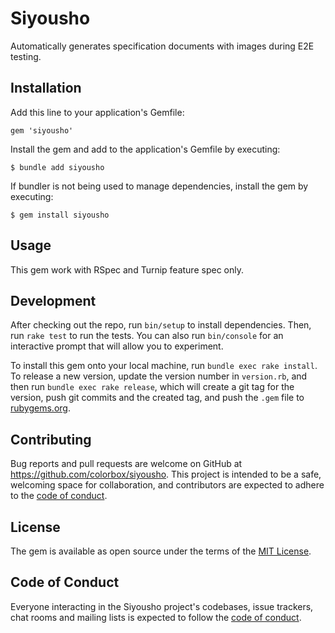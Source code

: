 # Siyousho

Automatically generates specification documents with images during E2E testing.

## Installation

Add this line to your application's Gemfile:

```
gem 'siyousho'
```

Install the gem and add to the application's Gemfile by executing:

    $ bundle add siyousho

If bundler is not being used to manage dependencies, install the gem by executing:

    $ gem install siyousho

## Usage

This gem work with RSpec and Turnip feature spec only.


## Development

After checking out the repo, run `bin/setup` to install dependencies. Then, run `rake test` to run the tests. You can also run `bin/console` for an interactive prompt that will allow you to experiment.

To install this gem onto your local machine, run `bundle exec rake install`. To release a new version, update the version number in `version.rb`, and then run `bundle exec rake release`, which will create a git tag for the version, push git commits and the created tag, and push the `.gem` file to [rubygems.org](https://rubygems.org).

## Contributing

Bug reports and pull requests are welcome on GitHub at https://github.com/colorbox/siyousho. This project is intended to be a safe, welcoming space for collaboration, and contributors are expected to adhere to the [code of conduct](https://github.com/colorbox/siyousho/blob/master/CODE_OF_CONDUCT.md).

## License

The gem is available as open source under the terms of the [MIT License](https://opensource.org/licenses/MIT).

## Code of Conduct

Everyone interacting in the Siyousho project's codebases, issue trackers, chat rooms and mailing lists is expected to follow the [code of conduct](https://github.com/colorbox/siyousho/blob/master/CODE_OF_CONDUCT.md).
